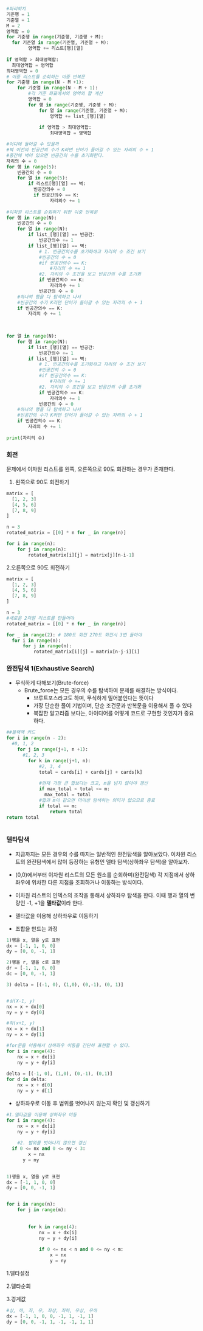 ```python
#파리퇴치
기준행 = 1
기준열 = 1
M = 2
영역합 = 0
for 기준행 in range(기준행, 기준행 + M):
  for 기준열 in range(기준열, 기준열 + M):
    	영역합 += 리스트[행][열]
      
if 영역합 > 최대영역합:
  최대영역합 = 영역합
최대영역합 = 0  
# 이중 리스트를 순회하는 이중 반복문
for 기준행 in range(N - M +1):
  	for 기준열 in range(N - M + 1):
      	#각 기준 좌표에서의 영역의 합 계산
        영역합 = 0
       	for 행 in range(기준행, 기준행 + M):
          	for 열 in range(기준열, 기준열 + M):
              	영역합 += list_[행][열]
                
            if 영역합 > 최대영역합:
              	최대영역합 = 영역합
```

```python
#어디에 들어갈 수 있을까
#벽 이전의 빈공간의 수가 K라면 단어가 들어갈 수 있는 자리의 수 + 1
#중간에 벽이 있으면 빈공간의 수를 초기화한다.
자리의 수 = 0
for 행 in range(5):
  	빈공간의 수 = 0
    for 열 in range(5):
      	if 리스트[행][열] == 벽:
          빈공간의수 = 0
          if 빈공간의수 == K:
            	자리의수 += 1
              
#이차원 리스트를 순회하기 위한 이중 반복문
for 행 in range(N):
  	빈공간의 수 = 0
  	for 열 in range(N):
      	if list_[행][열] == 빈공간:
          	빈공간의수 += 1
        if list_[행][열] == 벽:
          	# 1. 빈공간의수를 초기화하고 자리의 수 조건 보기
            #빈공간의 수 = 0
            #if 빈공간의수 == K:
              	#자리의 수 += 1
            #2. 자리의 수 조건을 보고 빈공간의 수를 초기화
            if 빈공간의수 == K:
              	자리의수 += 1
            빈공간의 수 = 0
    #하나의 행을 다 탐색하고 나서 
    #빈공간의 수가 K라면 단어가 들어갈 수 있는 자리의 수 + 1
    if 빈공간의수 == K:
      	자리의 수 += 1
        
        

for 열 in range(N):
  	for 행 in range(N):
      	if list_[행][열] == 빈공간:
          	빈공간의수 += 1
        if list_[행][열] == 벽:
          	# 1. 빈공간의수를 초기화하고 자리의 수 조건 보기
            #빈공간의 수 = 0
            #if 빈공간의수 == K:
              	#자리의 수 += 1
            #2. 자리의 수 조건을 보고 빈공간의 수를 초기화
            if 빈공간의수 == K:
              	자리의수 += 1
            빈공간의 수 = 0
    #하나의 행을 다 탐색하고 나서 
    #빈공간의 수가 K라면 단어가 들어갈 수 있는 자리의 수 + 1
    if 빈공간의수 == K:
      	자리의 수 += 1
        
print(자리의 수)
```

### 회전

문제에서 이차원 리스트를 왼쪽, 오른쪽으로 90도 회전하는 경우가 존재한다.

1. 왼쪽으로 90도 회전하기

```python
matrix = [
  [1, 2, 3]
  [4, 5, 6]
  [7, 8, 9]
]

n = 3
rotated_matrix = [[0] * n for _ in range(n)]

for i in range(n):
  	for j in range(n):
      	rotated_matrix[i][j] = matrix[j][n-i-1]
```

2.오른쪽으로 90도 회전하기

```python
matrix = [
  [1, 2, 3]
  [4, 5, 6]
  [7, 8, 9]
]

n = 3
#새로운 2차원 리스트를 만들어야
rotated_matrix = [[0] * n for _ in range(n)]

for _ in range(2): # 180도 회전 270도 회전시 3번 돌아야
  for i in range(n):
      for j in range(n):
          rotated_matrix[i][j] = matrix[n-j-i][i]
```

### 완전탐색 1(Exhaustive Search)

- 무식하게 다해보기(Brute-force)
  - Brute_force는 모든 경우의 수를 탐색하여 문제를 해결하는 방식이다.
    - 브루트포스라고도 하며, 무식하게 밀어붙인다는 뜻이다
    - 가장 단순한 풀이 기법이며, 단순 조건문과 반복문을 이용해서 풀 수 있다
    - 복잡한 알고리즘 보다는, 아이디어를 어떻게 코드로 구현할 것인지가 중요하다.

```python
##블랙잭 카드
for i in range(n - 2):
  #0, 1, 2
  	for j in range(j+1, n +1):
      #1, 2, 3
      	for k in range(j+1, n):
          	#2, 3, 4
            total = cards[i] + cards[j] + cards[k]
            
            #현재 가장 큰 합보다는 크고, m을 넘지 않아야 갱신
            if max_total < total <= m:
              max_total = total
            #합과 m이 같으면 더이상 탐색하는 의미가 없으므로 종료
            if total == m:
              	return total
return total
          	
```

### 델타탐색

- 지금까지는 모든 경우의 수를 따지는 일반적인 완전탐색을 알아보았다. 이차원 리스트의 완전탐색에서 많이 등장하는 유형인 델타 탐색(상하좌우 탐색)을 알아보자.
- (0,0)에서부터 이차원 리스트의 모든 원소를 순회하며(완전탐색) 각 지점에서 상하좌우에 위차한 다른 지점을 조회하거나 이동하는 방식이다.

- 이차원 리스트의 인덱스의 조작을 통해서 상하좌우 탐색을 한다. 이때 행과 열의 변량인 -1, +1을 **델타값**이라 한다. 

- 델타값을 이용해 상하좌우로 이동하기
- 조합을 만드는 과정

```python
1)행을 x, 열을 y로 표현
dx = [-1, 1, 0, 0]
dy = [0, 0, -1, 1]

2)행을 r, 열을 c로 표현
dr = [-1, 1, 0, 0]
dc = [0, 0, -1, 1]

3) delta = [(-1, 0), (1,0), (0,-1), (0, 1)]


#상(X-1, y)
nx = x + dx[0]
ny = y + dy[0]

#하(x+1, y)
nx = x + dx[1]
ny = x + dy[1]

#for문을 이용해서 상하좌우 이동을 간단히 표현할 수 있다.
for i in range(4):
  	nx = x + dx[i]
    ny = y + dy[i]
    
delta = [(-1, 0), (1,0), (0,-1), (0,1)]    
for d in delta:
  	nx = x + d[0]
    ny = y + d[1]
```

- 상하좌우로 이동 후 범위를 벗어나지 않는지 확인 및 갱신하기

```python
#1.델타값을 이용해 상하좌우 이동
for i in range(4):
  	nx = x + dx[i]
    ny = y + dy[i]
    
	#2. 범위를 벗어나지 않으면 갱신
  if 0 <= nx and 0 <= ny < 3:
    	x = nx
      y = ny 
      
```



```python
1)행을 x, 열을 y로 표현
dx = [-1, 1, 0, 0]
dy = [0, 0, -1, 1]


for i in range(n):
  	for j in range(m):
      
      	
        for k in range(4):
          	nx = x + dx[i]
            ny = y + dy[i]
            
            if 0 <= nx < n and 0 <= ny < m:
              	x = nx 
                y = ny
```

1.델타설정

2.델타순회

3.경계값

``` python
#상, 하, 좌, 우, 좌상, 좌하, 우상, 우하
dx = [-1, 1, 0, 0, -1, 1, -1, 1]
dy = [0, 0, -1, 1, -1, -1, 1, 1]
```

